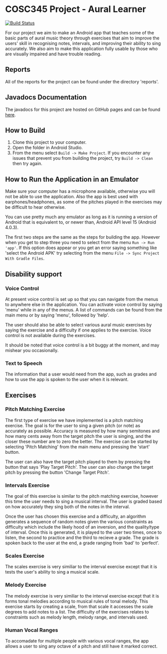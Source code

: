 # COSC345 Project - Aural Learner

[![Build Status](https://travis-ci.org/eight0153/AuralLearner.svg?branch=master)](https://travis-ci.org/eight0153/AuralLearner)

For our project we aim to make an Android app that teaches some of the basic
parts of aural music theory through exercises that aim to improve the users'
skill in recognising notes, intervals, and improving their ability to sing 
accurately. We also aim to make this application fully usable by those who are visually
impaired and have trouble reading.

## Reports
All of the reports for the project can be found under the directory 'reports'.

## Javadocs Documentation
The javadocs for this project are hosted on GitHub pages and can be found
[here](https://eight0153.github.io/AuralLearner/).

## How to Build

1. Clone this project to your computer.
2. Open the folder in Android Studio.
3. From the menu select `Build -> Make Project`.
    If you encounter any issues that prevent you from building the project, 
    try `Build -> Clean` then try again.

## How to Run the Application in an Emulator

Make sure your computer has a microphone available, otherwise you will not be able
to use the application. Also the app is best used with earphones/headphones, as some of the pitches played in the exercises may be difficult to hear otherwise.

You can use pretty much any emulator as long as it is running a version of
Android that is equivalent to, or newer than, Android API level 15
(Android 4.0.3).

The first two steps are the same as the steps for building the app. However 
when you get to step three you need to select from the menu 
`Run -> Run 'app'`. If this option does appear or you get an error saying 
something like 'select the Android APK' try selecting from the menu 
`File -> Sync Project With Gradle Files`.

## Disability support

### Voice Control

At present voice control is set up so that you can navigate from the menus to 
anywhere else in the application. You can activate voice control by saying
'menu' while in any of the menus. A list of commands can be found from the 
main menu or by saying 'menu', followed by 'help'.

The user should also be able to select various aural music exercises by saying
the exercise and a difficulty if one applies to the exercise. Voice control
is not available during the exercises.

It should be noted that voice control is a bit buggy at the moment, and may mishear you occasionally.

### Text to Speech

The information that a user would need from the app, such as grades and how to
use the app is spoken to the user when it is relevant.

## Exercises

### Pitch Matching Exercise

The first type of exercise we have implemented is a pitch matching exercise.
The goal is for the user to sing a given pitch (or note) as accurately as
possible. Accuracy is measured by how many semitones and how many cents away
from the target pitch the user is singing, and the closer these number are to
zero the better. The exercise can be started by selecting 'Pitch Matching' 
from the main menu and pressing the 'start' button.

The user can also have the target pitch played to them by pressing the 
button that says 'Play Target Pitch'. The user can also change the target
pitch by pressing the button 'Change Target Pitch'.

### Intervals Exercise

The goal of this exercise is similar to the pitch matching exercise, however
this time the user needs to sing a musical interval. The user is graded based
on how accurately they sing both of the notes in the interval. 

Once the user has chosen this exercise and a difficulty, an algorithm
generates a sequence of random notes given the various constraints as difficulty
which include the likely hood of an inversion, and the quality/type of interval.
Once this is generated, it is played to the user two times, once to listen, the 
second to practice and the third to recieve a grade. The grade is spoken back to 
the user at the end, a grade ranging from 'bad' to 'perfect'.

### Scales Exercise

The scales exercise is very similiar to the interval exercise except that it
is tests the user's ability to sing a musical scale.

### Melody Exercise

The melody exercise is very similiar to the interval exercise except that it
is forms tonal melodies according to musical rules of tonal melody. This exercise starts
by creating a scale, from that scale it accesses the scale degrees to add notes to a list.
The difficulty of the exercises relates to constraints such as melody length, melody range, 
and intervals used.

### Human Vocal Ranges

To accomadate for multiple people with various vocal ranges, the app allows a user to 
sing any octave of a pitch and still have it marked correct.
